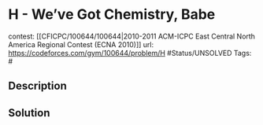 # H - We’ve Got Chemistry, Babe

contest: [[CFICPC/100644/100644|2010-2011 ACM-ICPC East Central North America Regional Contest (ECNA 2010)]]
url: https://codeforces.com/gym/100644/problem/H
#Status/UNSOLVED
Tags: #

## Description

## Solution

